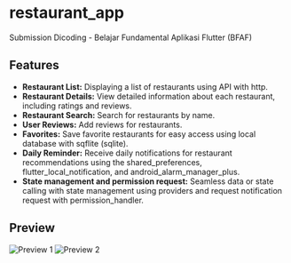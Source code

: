# restaurant_app

Submission Dicoding - Belajar Fundamental Aplikasi Flutter (BFAF)

## Features

- **Restaurant List:** Displaying a list of restaurants using API with http.
- **Restaurant Details:** View detailed information about each restaurant, including ratings and reviews.
- **Restaurant Search:** Search for restaurants by name.
- **User Reviews:** Add reviews for restaurants.
- **Favorites:** Save favorite restaurants for easy access using local database with sqflite (sqlite).
- **Daily Reminder:** Receive daily notifications for restaurant recommendations using the shared_preferences, flutter_local_notification, and android_alarm_manager_plus.
- **State management and permission request:** Seamless data or state calling with state management using providers and request notification request with permission_handler.

## Preview
![Preview 1](https://github.com/user-attachments/assets/24002960-a5ea-43a0-87e4-417580153058)
![Preview 2](https://github.com/user-attachments/assets/6429a072-2bad-4780-9e56-5e26aa007296)

